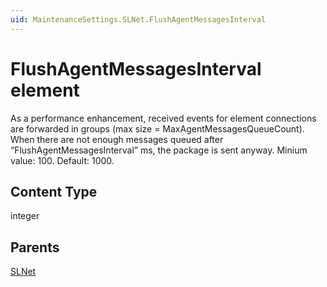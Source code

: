 ```yaml
---
uid: MaintenanceSettings.SLNet.FlushAgentMessagesInterval
---
```


# FlushAgentMessagesInterval element

As a performance enhancement, received events for element connections are forwarded in groups (max size = MaxAgentMessagesQueueCount). When there are not enough messages queued after “FlushAgentMessagesInterval” ms, the package is sent anyway. Minium value: 100. Default: 1000.

## Content Type

integer

## Parents

[SLNet](xref:MaintenanceSettings.SLNet)
